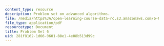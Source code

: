 ```yaml
---
content_type: resource
description: Problem set on advanced algorithms.
file: /media/https%3A/open-learning-course-data-rc.s3.amazonaws.com/6-854j-advanced-algorithms-fall-2008/281f81621d66060188e14e08b513d99c_ps6.pdf
file_type: application/pdf
resourcetype: Document
title: Problem Set 6
uid: 281f8162-1d66-0601-88e1-4e08b513d99c
---
```

